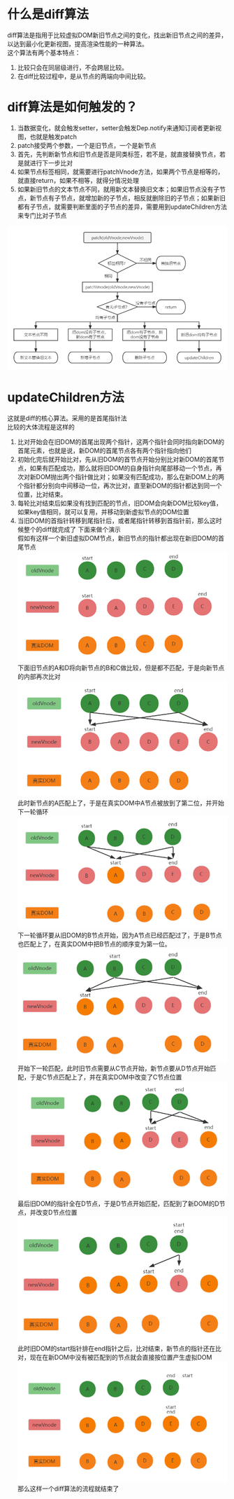 # 什么是diff算法  
diff算法是指用于比较虚拟DOM新旧节点之间的变化，找出新旧节点之间的差异，以达到最小化更新视图，提高渲染性能的一种算法。  
这个算法有两个基本特点：  
1. 比较只会在同层级进行，不会跨层比较。
2. 在diff比较过程中，是从节点的两端向中间比较。  

# diff算法是如何触发的？
1. 当数据变化，就会触发setter，setter会触发Dep.notify来通知订阅者更新视图，也就是触发patch
2. patch接受两个参数，一个是旧节点，一个是新节点
3. 首先，先判断新节点和旧节点是否是同类标签，若不是，就直接替换节点，若是就进行下一步比对
4. 如果节点标签相同，就需要进行patchVnode方法，如果两个节点是相等的，就直接return，如果不相等，就得分情况处理
5. 如果新旧节点的文本节点不同，就用新文本替换旧文本；如果旧节点没有子节点，新节点有子节点，就增加新的子节点，相反就删除旧的子节点；如果新旧都有子节点，就需要判断里面的子节点的差异，需要用到updateChildren方法来专门比对子节点  

![diff算法流程示意图](../img/2-1.png)  
# updateChildren方法
这就是diff的核心算法。采用的是首尾指针法  
比较的大体流程是这样的  
1. 比对开始会在旧DOM的首尾出现两个指针，这两个指针会同时指向新DOM的首尾元素，也就是说，新DOM的首尾节点各有两个指针指向他们
2. 初始化完后就开始比对，先从旧DOM的首节点开始分别比对新DOM的首尾节点，如果有匹配成功，那么就将旧DOM的自身指针向尾部移动一个节点，再次对新DOM抛出两个指针做比对；如果没有匹配成功，那么在新DOM上的两个指针都分别向中间移动一位，再次比对，直至新DOM的指针都达到同一个位置，比对结束。
3. 每轮比对结束后如果没有找到匹配的节点，旧DOM会向新DOM比较key值，如果key值相同，就可以复用，并移动到新虚拟节点的DOM位置
4. 当旧DOM的首指针转移到尾指针后，或者尾指针转移到首指针前，那么这时候整个的diff就完成了
下面来做个演示  
假如有这样一个新旧虚拟DOM节点，新旧节点的指针都出现在新旧DOM的首尾节点  
![](../img/2-2.png)  
下面旧节点的A和D将向新节点的B和C做比较，但是都不匹配，于是向新节点的内部再次比对  
![](../img/2-3.png)  
此时新节点的A匹配上了，于是在真实DOM中A节点被放到了第二位，并开始下一轮循环
![](../img/2-4.png)  
下一轮循环要从旧DOM的B节点开始，因为A节点已经匹配过了，于是B节点也匹配上了，在真实DOM中把B节点的顺序变为第一位。  
![](../img/2-5.png)   
开始下一轮匹配，此时旧节点需要从C节点开始，新节点要从D节点开始匹配，于是C节点匹配上了，并在真实DOM中改变了C节点位置  
![](../img/2-6.png)  
最后旧DOM的指针全在D节点，于是D节点开始匹配，匹配到了新DOM的D节点，并改变D节点位置  
![](../img/2-7.png)  
此时旧DOM的start指针排在end指针之后，比对结束，新节点的指针还在比对，现在在新DOM中没有被匹配到的节点就会直接按位置产生虚拟DOM  
![](../img/2-8.png)  
那么这样一个diff算法的流程就结束了